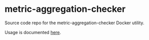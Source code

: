 # metric-aggregation-checker

Source code repo for the metric-aggregation-checker Docker utility.

Usage is documented [here](https://dt-apac-services.github.io/site/tutorials/metric-aggregation-checker-tool).
